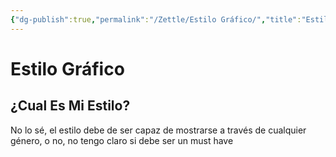 ```yaml
---
{"dg-publish":true,"permalink":"/Zettle/Estilo Gráfico/","title":"Estilo Gráfico","tags":["Idea,"],"noteIcon":"","created":"2023-04-25T13:43:48.019-05:00","updated":"2023-08-26T20:26:43.796-05:00"}
---
```



# Estilo Gráfico

## ¿Cual Es Mi Estilo?

No lo sé, el estilo debe de ser capaz de mostrarse a través de cualquier género, o no, no tengo claro si debe ser un must have
